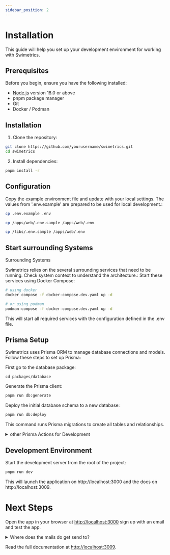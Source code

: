 ```yaml
---
sidebar_position: 2
---
```


# Installation

This guide will help you set up your development environment for working with Swimetrics.

## Prerequisites

Before you begin, ensure you have the following installed:

- [Node.js](https://nodejs.org/) version 18.0 or above
- pnpm package manager
- Git
- Docker / Podman

## Installation

1. Clone the repository:

```bash
git clone https://github.com/yourusername/swimetrics.git
cd swimetrics
```

2. Install dependencies:

```bash
pnpm install -r
```

## Configuration

Copy the example environment file and update with your local settings. The values from '.env.example' are prepared to be used for local development.:

```bash
cp .env.example .env

cp /apps/web/.env.sample /apps/web/.env

cp /libs/.env.sample /apps/web/.env
```

## Start surrounding Systems

Surrounding Systems

Swimetrics relies on the several surrounding services that need to be running. Check system context to understand the architecture.:
Start these services using Docker Compose:

```bash
# using docker 
docker compose -f docker-compose.dev.yaml up -d

# or using podman
podman-compose -f docker-compose.dev.yaml up -d
```

This will start all required services with the configuration defined in the .env file.

## Prisma Setup

Swimetrics uses Prisma ORM to manage database connections and models. Follow these steps to set up Prisma:

First go to the database package:
```
cd packages/database
```

Generate the Prisma client:

```bash
pnpm run db:generate
```

Deploy the initial database schema to a new database:

```bash
pnpm run db:deploy
```
This command runs Prisma migrations to create all tables and relationships.

<details>
<summary>other Prisma Actions for Development</summary>

For development, you can use Prisma Studio to view and edit data:

```bash
cd packages/database
npx prisma studio
```

Prisma Studio will open in your browser at http://localhost:5555.
If you make changes to the schema in packages/database/prisma/schema.prisma, you need to:

```bash
# Create a migration
pnpm run db:migrate --name your_migration_name

# Apply the migration and regenerate the client
pnpm run db:deploy
```

</details>

## Development Environment

Start the development server from the root of the project:

```bash
pnpm run dev
```

This will launch the application on http://localhost:3000 and the docs on http://localhost:3009.


# Next Steps


Open the app in your browser at [http://localhost:3000](http://localhost:3000) sign up with an email and test the app.  

<details>
<summary>Where does the mails do get send to?</summary>

On local setup the mails are sent to the local mailcatcher. You can access it at [http://localhost:1080](http://localhost:1080).

</details>


Read the full documentation at [http://localhost:3009](http://localhost:3009).



